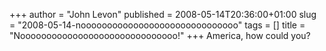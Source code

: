 +++
author = "John Levon"
published = 2008-05-14T20:36:00+01:00
slug = "2008-05-14-noooooooooooooooooooooooooooooo"
tags = []
title = "Noooooooooooooooooooooooooooooo!"
+++
America, how could you?
